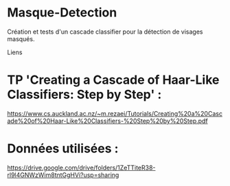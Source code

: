 # Masque-Detection
Création et tests d'un cascade classifier pour la détection de visages masqués.


Liens
####

TP 'Creating a Cascade of Haar-Like Classifiers: Step by Step' :
===============================================================
https://www.cs.auckland.ac.nz/~m.rezaei/Tutorials/Creating%20a%20Cascade%20of%20Haar-Like%20Classifiers-%20Step%20by%20Step.pdf

Données utilisées : 
===================
https://drive.google.com/drive/folders/1ZeTTiteR38-rl9l4GNWzWim8tntGgHVi?usp=sharing
